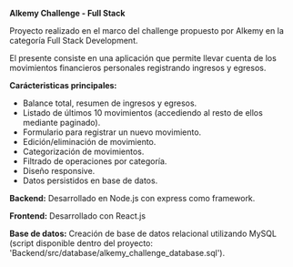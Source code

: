 **Alkemy Challenge - Full Stack**

Proyecto realizado en el marco del challenge propuesto por Alkemy en la categoría Full Stack Development. 

El presente consiste en una aplicación que permite llevar cuenta de los movimientos financieros personales registrando ingresos y egresos. 

**Carácteristicas principales:**
- Balance total, resumen de ingresos y egresos. 
- Listado de últimos 10 movimientos (accediendo al resto de ellos mediante paginado).
- Formulario para registrar un nuevo movimiento.
- Edición/eliminación de movimiento.
- Categorización de movimientos.
- Filtrado de operaciones por categoría.
- Diseño responsive. 
- Datos persistidos en base de datos. 

**Backend:**
Desarrollado en Node.js con express como framework. 

**Frontend:**
Desarrollado con React.js

**Base de datos:**
Creación de base de datos relacional utilizando MySQL (script disponible dentro del proyecto: 'Backend/src/database/alkemy_challenge_database.sql').

